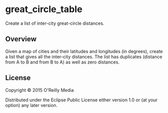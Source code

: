 # great_circle_table

Create a list of inter-city great-circle distances.

## Overview

Given a map of cities and their latitudes and longitudes (in degrees), create a list that gives all the inter-city distances. The list has duplicates (distance from A to B and from B to A) as well as zero distances.


## License

Copyright © 2015 O'Reilly Media

Distributed under the Eclipse Public License either version 1.0 or (at your option) any later version.
